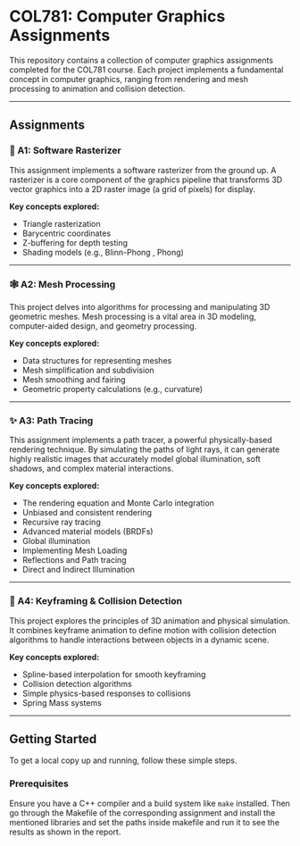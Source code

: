 # COL781: Computer Graphics Assignments

This repository contains a collection of computer graphics assignments completed for the COL781 course. Each project implements a fundamental concept in computer graphics, ranging from rendering and mesh processing to animation and collision detection.

---

## Assignments

### 🎨 A1: Software Rasterizer

This assignment implements a software rasterizer from the ground up. A rasterizer is a core component of the graphics pipeline that transforms 3D vector graphics into a 2D raster image (a grid of pixels) for display.

**Key concepts explored:**
* Triangle rasterization
* Barycentric coordinates
* Z-buffering for depth testing
* Shading models (e.g., Blinn-Phong , Phong)

***

### 🕸️ A2: Mesh Processing

This project delves into algorithms for processing and manipulating 3D geometric meshes. Mesh processing is a vital area in 3D modeling, computer-aided design, and geometry processing.

**Key concepts explored:**
* Data structures for representing meshes
* Mesh simplification and subdivision
* Mesh smoothing and fairing
* Geometric property calculations (e.g., curvature)

***

### ✨ A3: Path Tracing

This assignment implements a path tracer, a powerful physically-based rendering technique. By simulating the paths of light rays, it can generate highly realistic images that accurately model global illumination, soft shadows, and complex material interactions.

**Key concepts explored:**
* The rendering equation and Monte Carlo integration
* Unbiased and consistent rendering
* Recursive ray tracing
* Advanced material models (BRDFs)
* Global illumination
* Implementing Mesh Loading
* Reflections and Path tracing
* Direct and Indirect Illumination

***

### 🤸 A4: Keyframing & Collision Detection

This project explores the principles of 3D animation and physical simulation. It combines keyframe animation to define motion with collision detection algorithms to handle interactions between objects in a dynamic scene.

**Key concepts explored:**
* Spline-based interpolation for smooth keyframing
* Collision detection algorithms
* Simple physics-based responses to collisions
* Spring Mass systems

---

## Getting Started

To get a local copy up and running, follow these simple steps.

### Prerequisites

Ensure you have a C++ compiler and a build system like `make` installed. Then go through the Makefile of the corresponding assignment and install the mentioned libraries and set the paths inside makefile and run it to see the results as shown in the report.
